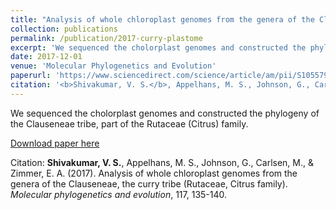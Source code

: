 ```yaml
---
title: "Analysis of whole chloroplast genomes from the genera of the Clauseneae, the curry tribe (Rutaceae, Citrus family)"
collection: publications
permalink: /publication/2017-curry-plastome
excerpt: 'We sequenced the cholorplast genomes and constructed the phylogeny of the Clauseneae tribe, part of the Rutaceae (Citrus) family.'
date: 2017-12-01
venue: 'Molecular Phylogenetics and Evolution'
paperurl: 'https://www.sciencedirect.com/science/article/am/pii/S1055790316304201'
citation: '<b>Shivakumar, V. S.</b>, Appelhans, M. S., Johnson, G., Carlsen, M., & Zimmer, E. A. (2017). Analysis of whole chloroplast genomes from the genera of the Clauseneae, the curry tribe (Rutaceae, Citrus family). <i>Molecular phylogenetics and evolution</i>, 117, 135-140.'
---
```

We sequenced the cholorplast genomes and constructed the phylogeny of the Clauseneae tribe, part of the Rutaceae (Citrus) family.

[Download paper here](https://www.sciencedirect.com/science/article/am/pii/S1055790316304201)

Citation: <b>Shivakumar, V. S.</b>, Appelhans, M. S., Johnson, G., Carlsen, M., & Zimmer, E. A. (2017). Analysis of whole chloroplast genomes from the genera of the Clauseneae, the curry tribe (Rutaceae, Citrus family). <i>Molecular phylogenetics and evolution</i>, 117, 135-140.